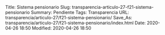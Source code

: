 Title: Sistema pensionario
Slug: transparencia-articulo-27-f21-sistema-pensionario
Summary: Pendiente
Tags: Transparencia
URL: transparencia/articulo-27/f21-sistema-pensionario/
Save_As: transparencia/articulo-27/f21-sistema-pensionario/index.html
Date: 2020-04-26 18:50
Modified: 2020-04-26 18:50


 



